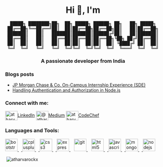 <h1 align="center">Hi 👋, I'm </h1>

 <pre align="center"> █████╗ ████████╗██╗  ██╗ █████╗ ██████╗ ██╗   ██╗ █████╗ 
██╔══██╗╚══██╔══╝██║  ██║██╔══██╗██╔══██╗██║   ██║██╔══██╗
███████║   ██║   ███████║███████║██████╔╝██║   ██║███████║
██╔══██║   ██║   ██╔══██║██╔══██║██╔══██╗╚██╗ ██╔╝██╔══██║
██║  ██║   ██║   ██║  ██║██║  ██║██║  ██║ ╚████╔╝ ██║  ██║
╚═╝  ╚═╝   ╚═╝   ╚═╝  ╚═╝╚═╝  ╚═╝╚═╝  ╚═╝  ╚═══╝  ╚═╝  ╚═╝</pre>
<h3 align="center">A passionate developer from India</h3>

### Blogs posts
<!-- BLOG-POST-LIST:START -->
- [JP Morgan Chase &amp; Co. On-Campus Internship Experience &lpar;SDE&rpar;](https://atharva1610.medium.com/jp-morgan-chase-co-on-campus-internship-experience-sde-61d112713b31?source=rss-750427617fc9------2)
- [Handling Authentication and Authorization in Node.js](https://atharva1610.medium.com/handling-authentication-and-authorization-in-node-js-c9a34d8fc85f?source=rss-750427617fc9------2)
<!-- BLOG-POST-LIST:END -->

<p align="left">
<h3 align="left">Connect with me:</h3>
<a href="https://linkedin.com/in/atharva-gulhane-406a21190" target="blank"><img align="center" src="https://cdn.jsdelivr.net/npm/simple-icons@3.0.1/icons/linkedin.svg" alt="atharva-gulhane-406a21190" height="30" width="40"/>LinkedIn</a>   
<a href="https://medium.com/@atharva1610" target="blank"><img align="center" src="https://cdn.jsdelivr.net/npm/simple-icons@3.0.1/icons/medium.svg" alt="@atharva1610" height="30" width="40" />Medium</a>
<a href="https://www.codechef.com/users/atharva_rockx" target="blank"><img align="center" src="https://cdn.jsdelivr.net/npm/simple-icons@3.1.0/icons/codechef.svg" alt="atharva_rockx" height="30" width="40" />CodeChef</a>
</p>

<h3 align="left">Languages and Tools:</h3>
<p align="left"> <a href="https://getbootstrap.com" target="_blank"> <img src="https://devicons.github.io/devicon/devicon.git/icons/bootstrap/bootstrap-plain.svg" alt="bootstrap" width="40" height="40"/> </a> &nbsp;&nbsp;<a href="https://www.w3schools.com/cpp/" target="_blank"> <img src="https://devicons.github.io/devicon/devicon.git/icons/cplusplus/cplusplus-original.svg" alt="cplusplus" width="40" height="40"/> </a> &nbsp;&nbsp;<a href="https://www.w3schools.com/css/" target="_blank"> <img src="https://devicons.github.io/devicon/devicon.git/icons/css3/css3-original-wordmark.svg" alt="css3" width="40" height="40"/> </a> &nbsp;&nbsp;<a href="https://expressjs.com" target="_blank"> <img src="https://devicons.github.io/devicon/devicon.git/icons/express/express-original-wordmark.svg" alt="express" width="40" height="40"/> </a>&nbsp;&nbsp; <a href="https://git-scm.com/" target="_blank"> <img src="https://www.vectorlogo.zone/logos/git-scm/git-scm-icon.svg" alt="git" width="40" height="40"/> </a>&nbsp;&nbsp; <a href="https://www.w3.org/html/" target="_blank"> <img src="https://devicons.github.io/devicon/devicon.git/icons/html5/html5-original-wordmark.svg" alt="html5" width="40" height="40"/> </a> &nbsp;&nbsp;<a href="https://developer.mozilla.org/en-US/docs/Web/JavaScript" target="_blank"> <img src="https://devicons.github.io/devicon/devicon.git/icons/javascript/javascript-original.svg" alt="javascript" width="40" height="40"/> </a> &nbsp;&nbsp;<a href="https://www.mongodb.com/" target="_blank"> <img src="https://devicons.github.io/devicon/devicon.git/icons/mongodb/mongodb-original-wordmark.svg" alt="mongodb" width="40" height="40"/> </a> &nbsp;&nbsp;<a href="https://nodejs.org" target="_blank"> <img src="https://devicons.github.io/devicon/devicon.git/icons/nodejs/nodejs-original-wordmark.svg" alt="nodejs" width="40" height="40"/> </a> </p>

<p>&nbsp;<img align="center" src="https://github-readme-stats.vercel.app/api?username=atharvarockx&show_icons=true" alt="atharvarockx" /></p>
